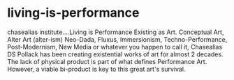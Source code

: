 # living-is-performance
chasealias institute....Living is Performance Existing as Art. Conceptual Art, Alter Art (alter-ism) Neo-Dada, Fluxus, Immersionism, Techno-Performance, Post-Modernism, New Media or whatever you happen to call it, Chasealias DS Pollack has been creating existential works of art for almost 2 decades. The lack of physical product is part of what defines Performance Art. However, a viable bi-product is key to this great art's survival.
